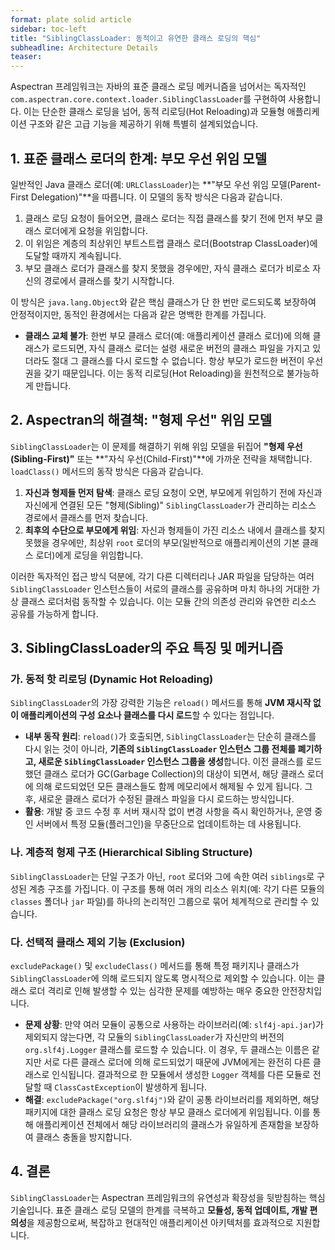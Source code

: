 ```yaml
---
format: plate solid article
sidebar: toc-left
title: "SiblingClassLoader: 동적이고 유연한 클래스 로딩의 핵심"
subheadline: Architecture Details
teaser:
---
```


Aspectran 프레임워크는 자바의 표준 클래스 로딩 메커니즘을 넘어서는 독자적인 `com.aspectran.core.context.loader.SiblingClassLoader`를 구현하여 사용합니다. 이는 단순한 클래스 로딩을 넘어, 동적 리로딩(Hot Reloading)과 모듈형 애플리케이션 구조와 같은 고급 기능을 제공하기 위해 특별히 설계되었습니다.

## 1. 표준 클래스 로더의 한계: 부모 우선 위임 모델

일반적인 Java 클래스 로더(예: `URLClassLoader`)는 **"부모 우선 위임 모델(Parent-First Delegation)"**을 따릅니다. 이 모델의 동작 방식은 다음과 같습니다.

1.  클래스 로딩 요청이 들어오면, 클래스 로더는 직접 클래스를 찾기 전에 먼저 부모 클래스 로더에게 요청을 위임합니다.
2.  이 위임은 계층의 최상위인 부트스트랩 클래스 로더(Bootstrap ClassLoader)에 도달할 때까지 계속됩니다.
3.  부모 클래스 로더가 클래스를 찾지 못했을 경우에만, 자식 클래스 로더가 비로소 자신의 경로에서 클래스를 찾기 시작합니다.

이 방식은 `java.lang.Object`와 같은 핵심 클래스가 단 한 번만 로드되도록 보장하여 안정적이지만, 동적인 환경에서는 다음과 같은 명백한 한계를 가집니다.

-   **클래스 교체 불가**: 한번 부모 클래스 로더(예: 애플리케이션 클래스 로더)에 의해 클래스가 로드되면, 자식 클래스 로더는 설령 새로운 버전의 클래스 파일을 가지고 있더라도 절대 그 클래스를 다시 로드할 수 없습니다. 항상 부모가 로드한 버전이 우선권을 갖기 때문입니다. 이는 동적 리로딩(Hot Reloading)을 원천적으로 불가능하게 만듭니다.

## 2. Aspectran의 해결책: "형제 우선" 위임 모델

`SiblingClassLoader`는 이 문제를 해결하기 위해 위임 모델을 뒤집어 **"형제 우선(Sibling-First)"** 또는 **"자식 우선(Child-First)"**에 가까운 전략을 채택합니다. `loadClass()` 메서드의 동작 방식은 다음과 같습니다.

1.  **자신과 형제들 먼저 탐색**: 클래스 로딩 요청이 오면, 부모에게 위임하기 전에 자신과 자신에게 연결된 모든 "형제(Sibling)" `SiblingClassLoader`가 관리하는 리소스 경로에서 클래스를 먼저 찾습니다.
2.  **최후의 수단으로 부모에게 위임**: 자신과 형제들이 가진 리소스 내에서 클래스를 찾지 못했을 경우에만, 최상위 `root` 로더의 부모(일반적으로 애플리케이션의 기본 클래스 로더)에게 로딩을 위임합니다.

이러한 독자적인 접근 방식 덕분에, 각기 다른 디렉터리나 JAR 파일을 담당하는 여러 `SiblingClassLoader` 인스턴스들이 서로의 클래스를 공유하며 마치 하나의 거대한 가상 클래스 로더처럼 동작할 수 있습니다. 이는 모듈 간의 의존성 관리와 유연한 리소스 공유를 가능하게 합니다.

## 3. SiblingClassLoader의 주요 특징 및 메커니즘

### 가. 동적 핫 리로딩 (Dynamic Hot Reloading)

`SiblingClassLoader`의 가장 강력한 기능은 `reload()` 메서드를 통해 **JVM 재시작 없이 애플리케이션의 구성 요소나 클래스를 다시 로드**할 수 있다는 점입니다.

-   **내부 동작 원리**: `reload()`가 호출되면, `SiblingClassLoader`는 단순히 클래스를 다시 읽는 것이 아니라, **기존의 `SiblingClassLoader` 인스턴스 그룹 전체를 폐기하고, 새로운 `SiblingClassLoader` 인스턴스 그룹을 생성**합니다. 이전 클래스를 로드했던 클래스 로더가 GC(Garbage Collection)의 대상이 되면서, 해당 클래스 로더에 의해 로드되었던 모든 클래스들도 함께 메모리에서 해제될 수 있게 됩니다. 그 후, 새로운 클래스 로더가 수정된 클래스 파일을 다시 로드하는 방식입니다.
-   **활용**: 개발 중 코드 수정 후 서버 재시작 없이 변경 사항을 즉시 확인하거나, 운영 중인 서버에서 특정 모듈(플러그인)을 무중단으로 업데이트하는 데 사용됩니다.

### 나. 계층적 형제 구조 (Hierarchical Sibling Structure)

`SiblingClassLoader`는 단일 구조가 아닌, `root` 로더와 그에 속한 여러 `siblings`로 구성된 계층 구조를 가집니다. 이 구조를 통해 여러 개의 리소스 위치(예: 각기 다른 모듈의 `classes` 폴더나 `jar` 파일)를 하나의 논리적인 그룹으로 묶어 체계적으로 관리할 수 있습니다.

### 다. 선택적 클래스 제외 기능 (Exclusion)

`excludePackage()` 및 `excludeClass()` 메서드를 통해 특정 패키지나 클래스가 `SiblingClassLoader`에 의해 로드되지 않도록 명시적으로 제외할 수 있습니다. 이는 클래스 로더 격리로 인해 발생할 수 있는 심각한 문제를 예방하는 매우 중요한 안전장치입니다.

-   **문제 상황**: 만약 여러 모듈이 공통으로 사용하는 라이브러리(예: `slf4j-api.jar`)가 제외되지 않는다면, 각 모듈의 `SiblingClassLoader`가 자신만의 버전의 `org.slf4j.Logger` 클래스를 로드할 수 있습니다. 이 경우, 두 클래스는 이름은 같지만 서로 다른 클래스 로더에 의해 로드되었기 때문에 JVM에게는 완전히 다른 클래스로 인식됩니다. 결과적으로 한 모듈에서 생성한 `Logger` 객체를 다른 모듈로 전달할 때 `ClassCastException`이 발생하게 됩니다.
-   **해결**: `excludePackage("org.slf4j")`와 같이 공통 라이브러리를 제외하면, 해당 패키지에 대한 클래스 로딩 요청은 항상 부모 클래스 로더에게 위임됩니다. 이를 통해 애플리케이션 전체에서 해당 라이브러리의 클래스가 유일하게 존재함을 보장하여 클래스 충돌을 방지합니다.

## 4. 결론

`SiblingClassLoader`는 Aspectran 프레임워크의 유연성과 확장성을 뒷받침하는 핵심 기술입니다. 표준 클래스 로딩 모델의 한계를 극복하고 **모듈성, 동적 업데이트, 개발 편의성**을 제공함으로써, 복잡하고 현대적인 애플리케이션 아키텍처를 효과적으로 지원합니다.